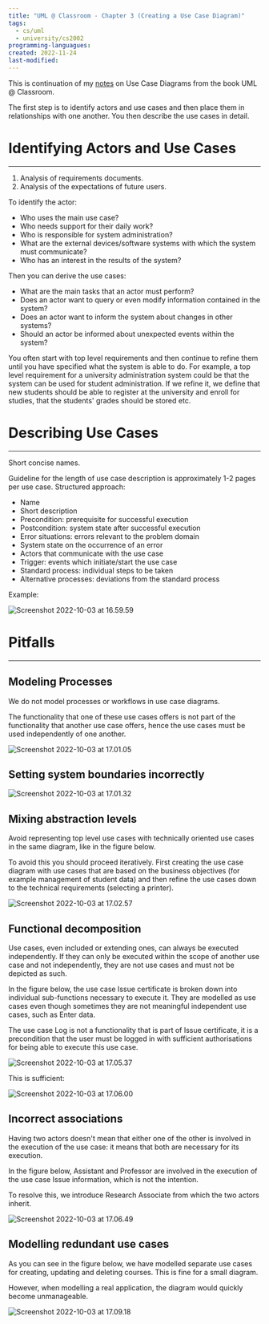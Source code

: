 ```yaml
---
title: "UML @ Classroom - Chapter 3 (Creating a Use Case Diagram)" 
tags:
  - cs/uml
  - university/cs2002
programming-languagues:
created: 2022-11-24
last-modified: 
---
```

This is continuation of my [notes](notes/university/cs2002/uml-classroom-chap3.md) on Use Case Diagrams from the book UML @ Classroom.

The first step is to identify actors and use cases and then place them in relationships with one another. You then describe the use cases in detail.

# Identifying Actors and Use Cases
---
1. Analysis of requirements documents.
2. Analysis of the expectations of future users.

To identify the actor:

- Who uses the main use case?
- Who needs support for their daily work?
- Who is responsible for system administration?
- What are the external devices/software systems with which the system must communicate?
- Who has an interest in the results of the system?

Then you can derive the use cases:

- What are the main tasks that an actor must perform?
- Does an actor want to query or even modify information contained in the system?
- Does an actor want to inform the system about changes in other systems?
- Should an actor be informed about unexpected events within the system?

You often start with top level requirements and then continue to refine them until you have specified what the system is able to do. For example, a top level requirement for a university administration system could be that the system can be used for student administration. If we refine it, we define that new students should be able to register at the university and enroll for studies, that the students' grades should be stored etc.

# Describing Use Cases
---
Short concise names.

Guideline for the length of use case description is approximately 1-2 pages per use case. Structured approach:

-   Name
-   Short description
-   Precondition: prerequisite for successful execution
-   Postcondition: system state after successful execution
-   Error situations: errors relevant to the problem domain
-   System state on the occurrence of an error
-   Actors that communicate with the use case
-   Trigger: events which initiate/start the use case
-   Standard process: individual steps to be taken
-   Alternative processes: deviations from the standard process

Example:

![Screenshot 2022-10-03 at 16.59.59](notes/images/Screenshot%202022-10-03%20at%2016.59.59.png)

# Pitfalls
---
## Modeling Processes
We do not model processes or workflows in use case diagrams.

The functionality that one of these use cases offers is not part of the functionality that another use case offers, hence the use cases must be used independently of one another.

![Screenshot 2022-10-03 at 17.01.05](notes/images/Screenshot%202022-10-03%20at%2017.01.05.png)

## Setting system boundaries incorrectly
![Screenshot 2022-10-03 at 17.01.32](notes/images/Screenshot%202022-10-03%20at%2017.01.32.png)

## Mixing abstraction levels
Avoid representing top level use cases with technically oriented use cases in the same diagram, like in the figure below.

To avoid this you should proceed iteratively. First creating the use case diagram with use cases that are based on the business objectives (for example management of student data) and then refine the use cases down to the technical requirements (selecting a printer).

![Screenshot 2022-10-03 at 17.02.57](notes/images/Screenshot%202022-10-03%20at%2017.02.57.png)

## Functional decomposition
Use cases, even included or extending ones, can always be executed independently. If they can only be executed within the scope of another use case and not independently, they are not use cases and must not be depicted as such.

In the figure below, the use case Issue certificate is broken down into individual sub-functions necessary to execute it. They are modelled as use cases even though sometimes they are not meaningful independent use cases, such as Enter data.

The use case Log is not a functionality that is part of Issue certificate, it is a precondition that the user must be logged in with sufficient authorisations for being able to execute this use case.

![Screenshot 2022-10-03 at 17.05.37](notes/images/Screenshot%202022-10-03%20at%2017.05.37.png)

This is sufficient:

![Screenshot 2022-10-03 at 17.06.00](notes/images/Screenshot%202022-10-03%20at%2017.06.00.png)

## Incorrect associations
Having two actors doesn't mean that either one of the other is involved in the execution of the use case: it means that both are necessary for its execution.

In the figure below, Assistant and Professor are involved in the execution of the use case Issue information, which is not the intention.

To resolve this, we introduce Research Associate from which the two actors inherit.

![Screenshot 2022-10-03 at 17.06.49](notes/images/Screenshot%202022-10-03%20at%2017.06.49.png)

## Modelling redundant use cases
As you can see in the figure below, we have modelled separate use cases for creating, updating and deleting courses. This is fine for a small diagram. 

However, when modelling a real application, the diagram would quickly become unmanageable. 

![Screenshot 2022-10-03 at 17.09.18](notes/images/Screenshot%202022-10-03%20at%2017.09.18.png)